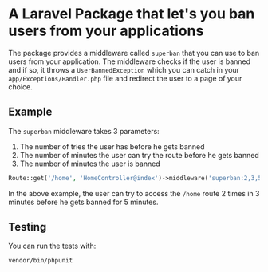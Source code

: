 # A Laravel Package that let's you ban users from your applications

The package provides a middleware called `superban` that you can use to ban users from your application. The middleware checks if the user is banned and if so, it throws a `UserBannedException` which you can catch in your `app/Exceptions/Handler.php` file and redirect the user to a page of your choice.


## Example

The `superban` middleware takes 3 parameters:

1. The number of tries the user has before he gets banned
2. The number of minutes the user can try the route before he gets banned
3. The number of minutes the user is banned

```php
Route::get('/home', 'HomeController@index')->middleware('superban:2,3,5');
```

In the above example, the user can try to access the `/home` route 2 times in 3 minutes before he gets banned for 5 minutes.


## Testing

You can run the tests with:

```bash
vendor/bin/phpunit
```
